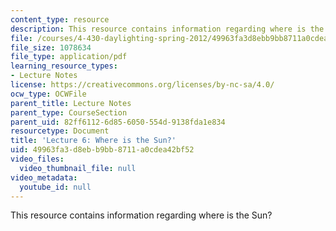 ```yaml
---
content_type: resource
description: This resource contains information regarding where is the Sun?
file: /courses/4-430-daylighting-spring-2012/49963fa3d8ebb9bb8711a0cdea42bf52_MIT4_430S12_lec06.pdf
file_size: 1078634
file_type: application/pdf
learning_resource_types:
- Lecture Notes
license: https://creativecommons.org/licenses/by-nc-sa/4.0/
ocw_type: OCWFile
parent_title: Lecture Notes
parent_type: CourseSection
parent_uid: 82ff6112-6d85-6050-554d-9138fda1e834
resourcetype: Document
title: 'Lecture 6: Where is the Sun?'
uid: 49963fa3-d8eb-b9bb-8711-a0cdea42bf52
video_files:
  video_thumbnail_file: null
video_metadata:
  youtube_id: null
---
```

This resource contains information regarding where is the Sun?